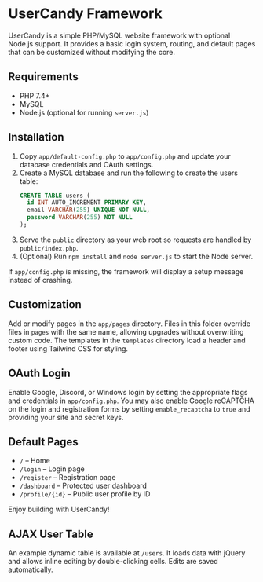# UserCandy Framework

UserCandy is a simple PHP/MySQL website framework with optional Node.js support. It provides a basic login system, routing, and default pages that can be customized without modifying the core.

## Requirements
- PHP 7.4+
- MySQL
- Node.js (optional for running `server.js`)

## Installation
1. Copy `app/default-config.php` to `app/config.php` and update your database credentials and OAuth settings.
2. Create a MySQL database and run the following to create the users table:
   ```sql
   CREATE TABLE users (
     id INT AUTO_INCREMENT PRIMARY KEY,
     email VARCHAR(255) UNIQUE NOT NULL,
     password VARCHAR(255) NOT NULL
   );
   ```
3. Serve the `public` directory as your web root so requests are handled by `public/index.php`.
4. (Optional) Run `npm install` and `node server.js` to start the Node server.

If `app/config.php` is missing, the framework will display a setup message instead of crashing.

## Customization
Add or modify pages in the `app/pages` directory. Files in this folder override files in `pages` with the same name, allowing upgrades without overwriting custom code.
The templates in the `templates` directory load a header and footer using Tailwind CSS for styling.

## OAuth Login
Enable Google, Discord, or Windows login by setting the appropriate flags and credentials in `app/config.php`.
You may also enable Google reCAPTCHA on the login and registration forms by
setting `enable_recaptcha` to `true` and providing your site and secret keys.

## Default Pages
- `/` – Home
- `/login` – Login page
- `/register` – Registration page
- `/dashboard` – Protected user dashboard
- `/profile/{id}` – Public user profile by ID

Enjoy building with UserCandy!

## AJAX User Table
An example dynamic table is available at `/users`. It loads data with jQuery and allows inline editing by double-clicking cells. Edits are saved automatically.

